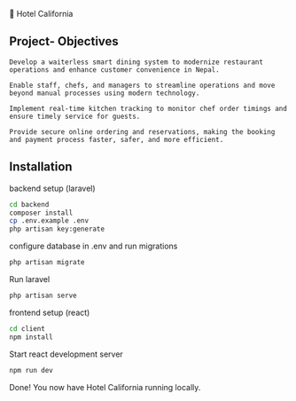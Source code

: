 
🏨 Hotel California

## Project- Objectives

    Develop a waiterless smart dining system to modernize restaurant operations and enhance customer convenience in Nepal.

    Enable staff, chefs, and managers to streamline operations and move beyond manual processes using modern technology.

    Implement real-time kitchen tracking to monitor chef order timings and ensure timely service for guests.

    Provide secure online ordering and reservations, making the booking and payment process faster, safer, and more efficient.



    
## Installation

backend setup (laravel)

```bash
cd backend
composer install
cp .env.example .env
php artisan key:generate

```
configure database in .env and run migrations   
```bash
php artisan migrate 
```
Run laravel
```bash
php artisan serve
```
frontend setup (react)

```bash
cd client
npm install
```
Start react development server
```bash
npm run dev
```
Done! You now have Hotel California running locally.
